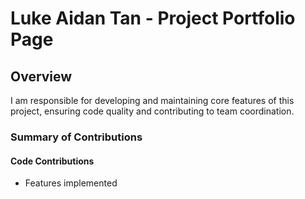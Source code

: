 # Luke Aidan Tan - Project Portfolio Page

## Overview
I am responsible for developing and maintaining core features of this project,
ensuring code quality and contributing to team coordination.

### Summary of Contributions
#### Code Contributions
- Features implemented
